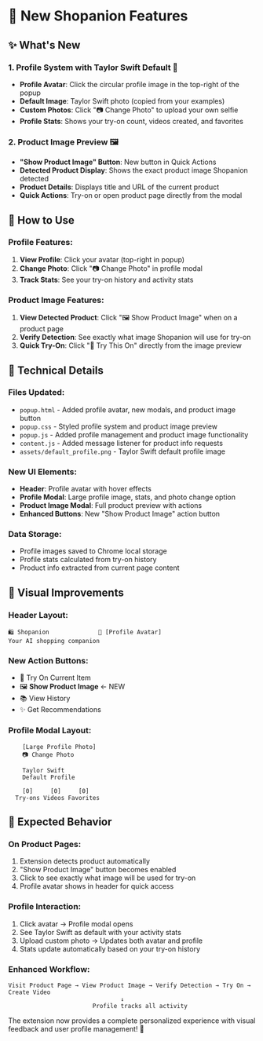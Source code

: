 # 🎉 New Shopanion Features

## ✨ What's New

### 1. **Profile System with Taylor Swift Default** 👤
- **Profile Avatar**: Click the circular profile image in the top-right of the popup
- **Default Image**: Taylor Swift photo (copied from your examples)
- **Custom Photos**: Click "📷 Change Photo" to upload your own selfie
- **Profile Stats**: Shows your try-on count, videos created, and favorites

### 2. **Product Image Preview** 🖼️
- **"Show Product Image" Button**: New button in Quick Actions
- **Detected Product Display**: Shows the exact product image Shopanion detected
- **Product Details**: Displays title and URL of the current product
- **Quick Actions**: Try-on or open product page directly from the modal

## 🎯 **How to Use**

### **Profile Features:**
1. **View Profile**: Click your avatar (top-right in popup)
2. **Change Photo**: Click "📷 Change Photo" in profile modal
3. **Track Stats**: See your try-on history and activity stats

### **Product Image Features:**
1. **View Detected Product**: Click "🖼️ Show Product Image" when on a product page
2. **Verify Detection**: See exactly what image Shopanion will use for try-on
3. **Quick Try-On**: Click "👕 Try This On" directly from the image preview

## 🔧 **Technical Details**

### **Files Updated:**
- `popup.html` - Added profile avatar, new modals, and product image button
- `popup.css` - Styled profile system and product image preview
- `popup.js` - Added profile management and product image functionality
- `content.js` - Added message listener for product info requests
- `assets/default_profile.png` - Taylor Swift default profile image

### **New UI Elements:**
- **Header**: Profile avatar with hover effects
- **Profile Modal**: Large profile image, stats, and photo change option
- **Product Image Modal**: Full product preview with actions
- **Enhanced Buttons**: New "Show Product Image" action button

### **Data Storage:**
- Profile images saved to Chrome local storage
- Profile stats calculated from try-on history
- Product info extracted from current page content

## 🎨 **Visual Improvements**

### **Header Layout:**
```
🛍️ Shopanion              👤 [Profile Avatar]
Your AI shopping companion
```

### **New Action Buttons:**
- 👕 Try On Current Item
- 🖼️ **Show Product Image** ← NEW
- 📚 View History
- ✨ Get Recommendations

### **Profile Modal Layout:**
```
    [Large Profile Photo]
    📷 Change Photo

    Taylor Swift
    Default Profile

    [0]     [0]     [0]
  Try-ons Videos Favorites
```

## 🚀 **Expected Behavior**

### **On Product Pages:**
1. Extension detects product automatically
2. "Show Product Image" button becomes enabled
3. Click to see exactly what image will be used for try-on
4. Profile avatar shows in header for quick access

### **Profile Interaction:**
1. Click avatar → Profile modal opens
2. See Taylor Swift as default with your activity stats
3. Upload custom photo → Updates both avatar and profile
4. Stats update automatically based on your try-on history

### **Enhanced Workflow:**
```
Visit Product Page → View Product Image → Verify Detection → Try On → Create Video
                                ↓
                        Profile tracks all activity
```

The extension now provides a complete personalized experience with visual feedback and user profile management! 🎉
